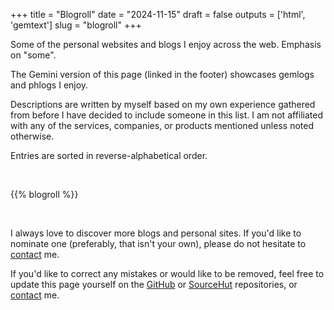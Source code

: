 +++
title = "Blogroll"
date = "2024-11-15"
draft = false
outputs = ['html', 'gemtext']
slug = "blogroll"
+++

Some of the personal websites and blogs I enjoy across the web. Emphasis on
"some".

The Gemini version of this page (linked in the footer) showcases gemlogs and
phlogs I enjoy.

Descriptions are written by myself based on my own experience gathered from
before I have decided to include someone in this list. I am not affiliated with
any of the services, companies, or products mentioned unless noted otherwise.

Entries are sorted in reverse-alphabetical order.

<br />

{{% blogroll %}}

<br />

I always love to discover more blogs and personal sites. If you'd like to
nominate one (preferably, that isn't your own), please do not hesitate to
[contact](/about/) me.

If you'd like to correct any mistakes or would like to be removed, feel free to
update this page yourself on the [GitHub](https://github.com/hedyhli/site) or
[SourceHut](https://git.sr.ht/~hedy/site) repositories, or [contact](/about/)
me.
